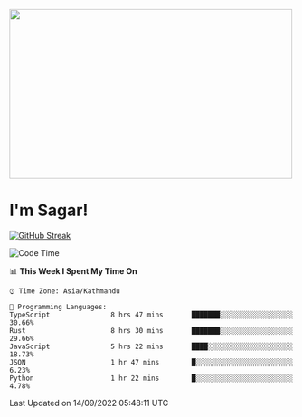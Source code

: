 
<img src="https://media.giphy.com/media/3ornk57KwDXf81rjWM/giphy.gif" width="500" height="300" frameBorder="0" class="giphy-embed" allowFullScreen></img>

#   I'm Sagar!
[![GitHub Streak](https://github-readme-streak-stats.herokuapp.com/?user=sgr2848)](https://git.io/streak-stats)
<!--START_SECTION:waka-->
![Code Time](http://img.shields.io/badge/Code%20Time-2%2C819%20hrs%203%20mins-blue)

📊 **This Week I Spent My Time On** 

```text
⌚︎ Time Zone: Asia/Kathmandu

💬 Programming Languages: 
TypeScript               8 hrs 47 mins       ███████░░░░░░░░░░░░░░░░░░   30.66% 
Rust                     8 hrs 30 mins       ███████░░░░░░░░░░░░░░░░░░   29.66% 
JavaScript               5 hrs 22 mins       ████░░░░░░░░░░░░░░░░░░░░░   18.73% 
JSON                     1 hr 47 mins        █░░░░░░░░░░░░░░░░░░░░░░░░   6.23% 
Python                   1 hr 22 mins        █░░░░░░░░░░░░░░░░░░░░░░░░   4.78%

```


 Last Updated on 14/09/2022 05:48:11 UTC
<!--END_SECTION:waka-->
